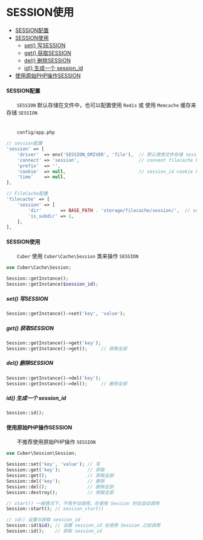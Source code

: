 # SESSION使用

- [SESSION配置](#config)
- [SESSION使用](#use)
    - [set() 写SESSION](#set)
    - [get() 获取SESSION](#get)
    - [del() 删除SESSION](#del)
    - [id() 生成一个 session_id](#id)
- [使用原始PHP操作SESSION](#php)


#### <a name="config">SESSION配置</a>

　　`SESSION` 默认存储在文件中，也可以配置使用 `Redis` 或 使用 `Memcache` 缓存来存储 `SESSION` <br><br>

　　`config/app.php`

```php
// session配置
'session' => [
    'driver'  => env('SESSION_DRIVER', 'file'),  // 默认使用文件存储 session 也可以设置为 redis 或 memcache
    'connect' => 'session',                      // connent filecache key
    'prefix'  => '',
    'cookie'  => null,                           // session_id cookie key
    'time'    => null,
],

// FileCache配置
'filecache' => [
    'session' => [
        'dir'       => BASE_PATH . 'storage/filecache/session/',  // session 文件目录
        'is_subdir' => 1,
    ],
],
```

#### <a name="use">SESSION使用</a>

　　`Cuber` 使用 `Cuber\Cache\Session` 类来操作 `SESSION`

```php
use Cuber\Cache\Session;

Session::getInstance();
Session::getInstance($session_id);
```

##### <a name="set">set() 写SESSION</a>
```php
Session::getInstance()->set('key', 'value');
```

##### <a name="get">get() 获取SESSION</a>
```php
Session::getInstance()->get('key');
Session::getInstance()->get();     // 获取全部
```

##### <a name="del">del() 删除SESSION</a>
```php
Session::getInstance()->del('key');
Session::getInstance()->del();     // 删除全部
```

##### <a name="id">id() 生成一个 session_id</a>
```php
Session::id();
```


#### <a name="php">使用原始PHP操作SESSION</a>

　　不推荐使用原始PHP操作 `SESSION`

```php
use Cuber\Session\Session;

Session::set('key', 'value'); // 写
Session::get('key');          // 获取
Session::get();               // 获取全部
Session::del('key');          // 删除
Session::del();               // 删除全部
Session::destroy();           // 销毁全部

// start() 一般情况下，不用手动调用，在使用 Session 时会自动调用
Session::start(); // session_start()

// id() 设置与获取 session_id
Session::id($id); // 设置 session_id 在使用 Session 之前调用
Session::id();    // 获取 session_id
```

<br><br><br><br><br>

